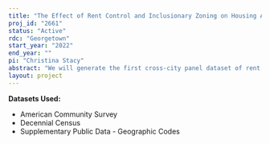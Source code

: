```yaml
---
title: "The Effect of Rent Control and Inclusionary Zoning on Housing Affordability and Access to Opportunity"
proj_id: "2661"
status: "Active"
rdc: "Georgetown"
start_year: "2022"
end_year: ""
pi: "Christina Stacy"
abstract: "We will generate the first cross-city panel dataset of rent control and inclusionary zoning reforms and estimate their effect on housing supply and rents. To generate the reform data, we will use machine learning algorithms to analyze newspaper articles across the U.S. between 2000 and 2021. We will then merge these reform data with a new dataset that we will generate from restricted census microdata from the Decennial Census and the American Community Survey on the number of rental units within each city that are affordable to households of different area median incomes. We will then estimate a fixed effects model, synthetic control models, and instrumental variable models (using state reforms as instruments) to examine the effect of different types of rent control and inclusionary zoning regulations on measures of housing affordability."
layout: project
---
```


**Datasets Used:**

  - American Community Survey 
  - Decennial Census 
  - Supplementary Public Data - Geographic Codes 

